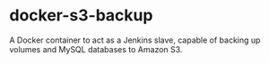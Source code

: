 docker-s3-backup
================

A Docker container to act as a Jenkins slave, capable of backing up volumes and MySQL databases to Amazon S3.
